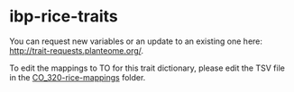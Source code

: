 # ibp-rice-traits

You can request new variables or an update to an existing one here: http://trait-requests.planteome.org/.

To edit the mappings to TO for this trait dictionary, please edit the TSV file in the [CO_320-rice-mappings](https://github.com/Planteome/CO_320-rice-traits/CO_320-rice-mappings) folder. 
